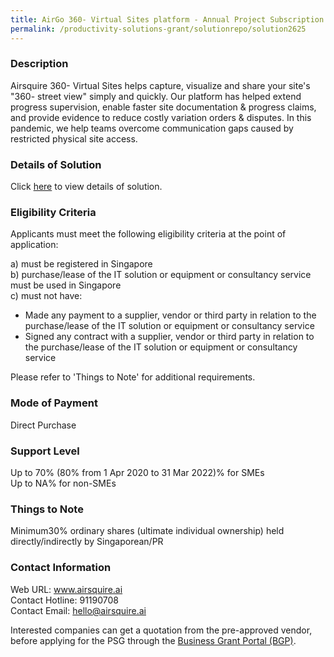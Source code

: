 ```yaml
---
title: AirGo 360- Virtual Sites platform - Annual Project Subscription (GFA <=200,000sqm)
permalink: /productivity-solutions-grant/solutionrepo/solution2625
---
```


### Description

Airsquire 360- Virtual Sites helps capture, visualize and share your site's "360- street view" simply and quickly. Our platform has helped extend progress supervision, enable faster site documentation & progress claims, and provide evidence to reduce costly variation orders & disputes. In this pandemic, we help teams overcome communication gaps caused by restricted physical site access.

### Details of Solution

Click <a href='https://www.gobusiness.gov.sg/images/psg/Airsquire_20210213_Desensitised_Annex_3_Part_5.pdf' target='_blank' rel='noopener'>here</a> to view details of solution.

### Eligibility Criteria

Applicants must meet the following eligibility criteria at the point of application:

a) must be registered in Singapore <br>
b) purchase/lease of the IT solution or equipment or consultancy service must be used in Singapore <br>
c) must not have:
- Made any payment to a supplier, vendor or third party in relation to the purchase/lease of the IT solution or equipment or consultancy service
- Signed any contract with a supplier, vendor or third party in relation to the purchase/lease of the IT solution or equipment or consultancy service

Please refer to 'Things to Note' for additional requirements.

### Mode of Payment
Direct Purchase

### Support Level
Up to 70% (80% from 1 Apr 2020 to 31 Mar 2022)% for SMEs <br>
Up to NA% for non-SMEs

### Things to Note
Minimum30% ordinary shares (ultimate individual ownership) held directly/indirectly by Singaporean/PR

### Contact Information
Web URL: www.airsquire.ai <br>Contact Hotline: 91190708 <br>Contact Email: hello@airsquire.ai <br>

Interested companies can get a quotation from the pre-approved vendor, before applying for the PSG through the <a target='_blank' rel='noopener' href='https://www.businessgrants.gov.sg/'>Business Grant Portal (BGP)</a>.
